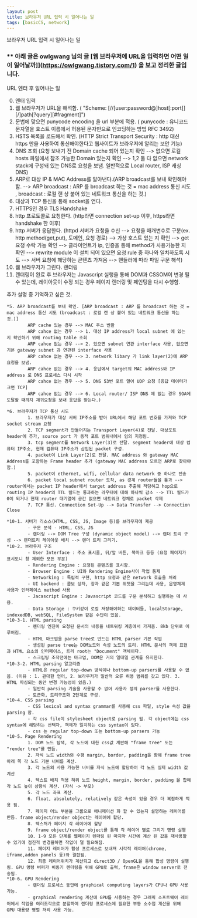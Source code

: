 ```yaml
---
layout: post
title: 브라우저 URL 입력 시 일어나는 일 
tags: [basicCS, network]
---
```


브라우저 URL 입력 시 일어나는 일 

### ** 아래 글은 owlgwang 님의 글 [웹 브라우저에 URL을 입력하면 어떤 일이 일어날까]](https://owlgwang.tistory.com/1) 을 보고 정리한 글입니다.

URL 엔터 후 일어나는 일

 0. 엔터 입력
 1. 웹 브라우저가 URL을 해석함. ( "Scheme: [//[user:password@]host[:port]][/]path[?query][#fragment]")
 2. 문법에 맞으면 punycode encoding 을 url 부분에 적용. ( punycode : 유니코드 문자열을 호스트 이름에서 허용된 문자만으로 인코딩하는 방법 RFC 3492)
 3. HSTS 목록을 로드해서 확인. (HTTP Strict Transport Security : http 대신 https 만을 사용하여 통신해야한다고 웹사이트가 브라우저에 알리는 보안 기능)
 4. DNS 조회 (요청 보내기 전 Domain cache 되어 있는지 확인 --> 없으면 로컬 hosts 파일에서 참조 가능한 Domain 있는지 확인 --> 1,2 둘 다 없으면 network stack에 구성돼 있는 DNS로 요청을 보냄. 일반적으로 Local router, ISP 캐싱 DNS)
 5. ARP로 대상 IP & MAC Address를 알아낸다.(ARP broadcast를 보내 확인해야 함. --> ARP broadcast : ARP 를 broadcast 하는 것 = mac address 통신 시도 , broadcast : 로컬 랜 상 붙어 있는 네트워크 통신을 하는 것.)
 6. 대상과 TCP 통신을 통해 socket을 연다.
 7. HTTPS인 경우 TLS Handshake
 8. http 프로토콜로 요청한다. (http라면 connection set-up 이후, https라면 handshake 한 이후)
 9. http 서버가 응답한다. (httpd 서버가 요청을 수신 --> 요청을 매개변수로 구분(ex. http method(get,put), 도메인, 요청 경로) --> 가상 호스트 있는 지 확인 --> get 요청 수락 가능 확인 --> 클라이언트가 ip, 인증을 통해 method가 사용가능한 지 확인 --> rewrite module 이 설치 되어 있으면 요청 rule 중 하나와 일치하도록 시도 --> 서버 요청에 해당하는 콘텐츠 가져옴 --> 핸들러에 따라 파일 구문 해석)
 10. 웹 브라우저가 그린다. 랜더링
 11. 렌더링이 완료 후 브라우저는 Javascript 실행을 통해 DOM과 CSSOM이 변경 될 수 있는데, 레이아웃이 수정 되는 경우 페이지 렌더링 및 페인팅을 다시 수행함.


 추가 설명 중 기억하고 싶은 것.

    *5. ARP broadcast를 보내 확인. [ARP broadcast : ARP 를 broadcast 하는 것 = mac address 통신 시도 (broadcast : 로컬 랜 상 붙어 있는 네트워크 통신을 하는 것.)]
            ARP cache 있는 경우 --> MAC 주소 반환 
            ARP cahce 없는 경우 --> 1. 대상 IP address가 local subnet 에 있는 지 확인하기 위해 routing table 조회 
            ARP cahce 없는 경우 --> 2. 있으면 subnet 연관 interface 사용, 없으면 기본 gateway subnet 과 연관된 interface 사용 
            ARP cahce 없는 경우 --> 3. network libary 가 link layer(2)에 ARP 요청을 보냄. 
            ARP cahce 없는 경우 --> 4. 응답에서 target의 MAC address와 IP address 로 DNS 프로세스 다시 시작
            ARP cahce 없는 경우 --> 5. DNS 53번 포트 열어 UDP 요청 [응답 데이터가 크면 TCP]
            ARP cahce 없는 경우 --> 6. Local router/ ISP DNS 에 없는 경우 SOA에 도달할 때까지 재귀요청을 보내 응답을 받는다.)

    *6. 브라우저가 TCP 통신 시도
            1. 브라우저가 대상 서버 IP주소를 받아 URL에서 해당 포트 번호를 가져와 TCP socket stream 요청
            2. TCP segment가 만들어지는 Transport Layer(4)로 전달. 대상포트 header에 추가, source port 가 동적 포트 범위내에서 임의 지정됨.
            3. tcp segment를 Network Layer(3)로 전달. segment header에 대상 컴퓨터 IP주소, 현재 컴퓨터 IP주소가 삽입된 packet 구성.
            4. packet이 Link Layer(2)로 전달. MAC address 와 gateway MAC Address를 포함하는 Frame header 추가 (gateway MAC address 모르면 ARP로 찾아야함.)
            5. packet이 ethernet, wifi, cellular data network 중 하나로 전송
            6. packet local subnet router 도착, as 경계 router들을 통과 --> router에서는 packet IP header에서 target address 추출해 적당하고 hop으로 routing IP header의 TTL 필드는 통과하는 라우터에 대해 하나씩 감소 --> TTL 필드가 0이 되거나 현재 router 대기열에 공간 없으면 네트워크 정체로 packet 삭제
            7. TCP 통신. Connection Set-Up --> Data Transfer --> Connection Close

    *10-1. 서버가 리소스(HTML, CSS, JS, Image 등)를 브라우저에 제공
            - 구문 분석 - HTML, CSS, JS
            - 랜더링 --> DOM Tree 구성 (dynamic object model) --> 렌더 트리 구성 --> 렌더트리 레이아웃 배치 --> 렌더 트리 그리기.
    *10-2. 브라우저 구조
            - User Interface : 주소 표시줄, 뒤/앞 버튼, 북마크 등등 (요청 페이지가 표시도니 창 제외한 모든 부분)
            - Rendering Engine : 요청된 콘텐츠를 표시함.
            - Browser Engine : UI와 Rendering Engine사이 작업 통제
            - Networking : 독립적 구현, http 요청과 같은 network 호출을 처리
            - UI backend : 콤보 상자, 창과 같은 기본 위젯을 그리는데 사용, 운영체제 사용자 인터페이스 method 사용
            - Jacascript Engine : Javascript 코드를 구문 분석하고 실행하는 데 사용.
            - Data Storage : 쿠키같이 로컬 저장해야하는 데이터들, localStorage, indexedDB, webSQL, FileSystem 같은 수단이 있음.
    *10-3-1. HTML parsing
            - 렌더링 엔진이 요청된 문서의 내용을 네트워킹 계층에서 가져옴. 8kb 단위로 이루어짐.
            - HTML 마크업을 parse tree로 만드는 HTML parser 기본 작업
            - 생성된 parse tree는 DOM노드와 속성 노드의 트리. HTML 문서의 객체 표현과 HTML 요소의 인터페이스, 트리 root는 "Document" 객체이다.
            - 스크립팅 조작전에는 마크업, DOM은 거의 일대일 관계를 유지한다.
    *10-3-2. HTML parsing 알고리즘
            - HTML은 regular top-down 방식이나 bottom-up parsers를 사용할 수 없음. (이유 : 1. 관대한 언어, 2. 브라우저가 일반적 오류 허용 범위를 갖고 있다. 3. HTML 파싱되는 동안 변경 가능성이 있음.)
            - 일반적 parsing 기술을 사용할 수 없어 사용자 정의 parser를 사용한다.
            - 토큰화, 트리구조화 2단계로 구성.
    *10-4. CSS parsing
            - CSS lexical and syntax grammar를 사용해 css 파일, style 속성 값을 parsing 함.
            - 각 css file이 stylesheet object로 parsing 됨. 각 object에는 css syntax에 해당하는 선택자, 객체가 일치하는 css syntax이 있다.
            - css 는 regular top-down 또는 bottom-up parsers 가능
    *10-5. Page Rendering
            1. DOM 노드 탐색, 각 노드에 대한 css값 계싼해 "frame tree" 또는 "render tree"를 만듬.
            2. 자식 노드 width와 수평 margin, border, padding을 함해 frame tree 아래 쪽 각 노드 기본 너비를 계산.
            3. 각 노드의 사용 가능한 너비를 자식 노드에 할당하여 각 노드 실제 width 값 계산
            4. 텍스트 배치 적용 하위 노드 height, margin, border, padding 을 합해 각 노드 높이 상향식 계산. (자식 -> 부모)
            5. 각 노드 좌표 계산.
            6. float, absolutely, relatively 같은 속성이 있을 경우 더 복잡하게 적용 됨.
            7. 페이지 어느 부분을 그룹으로 애니메이션 화 할 수 있는지 설명하는 레이어를 만듬. frame object/render object는 레이어에 할당.
            8. 텍스처가 페이지 각 레이어에 할당
            9. frame object/render object를 통해 각 레이어 별로 그리기 명령 실행
            10. 1-9 모든 단계를 웹페이지 렌더링 된 마지막 시간에 계산 된 값을 재사용할 수 있기에 점진적 변경을하면 작업이 덜 필요해짐.
            11. 페이지 레이어가 합성 프로세스로 보내져 시각적 레이어(chrome, iframe,addon panels 등)와 결합됨.
            12. 최종 레이어위치가 계산되고 direct3D / OpenGL을 통해 합성 명령이 실행됨. GPU 명령 버퍼가 비동기 렌더링을 위해 GPU로 출력, frame은 window server로 전송됨.
    *10-6. GPU Rendering
            - 렌더링 프로세스 동안에 graphical computing layers가 CPU나 GPU 사용 가능.
            - graphical rendering 계산에 GPU를 사용하는 경우 그래픽 소프트웨어 레이어에서 작업을 여러조각으로 분할하여 렌더링 프로세스에 필요한 부동 소수점 계산을 위해 GPU 대용량 병렬 처리 사용 가능.

        